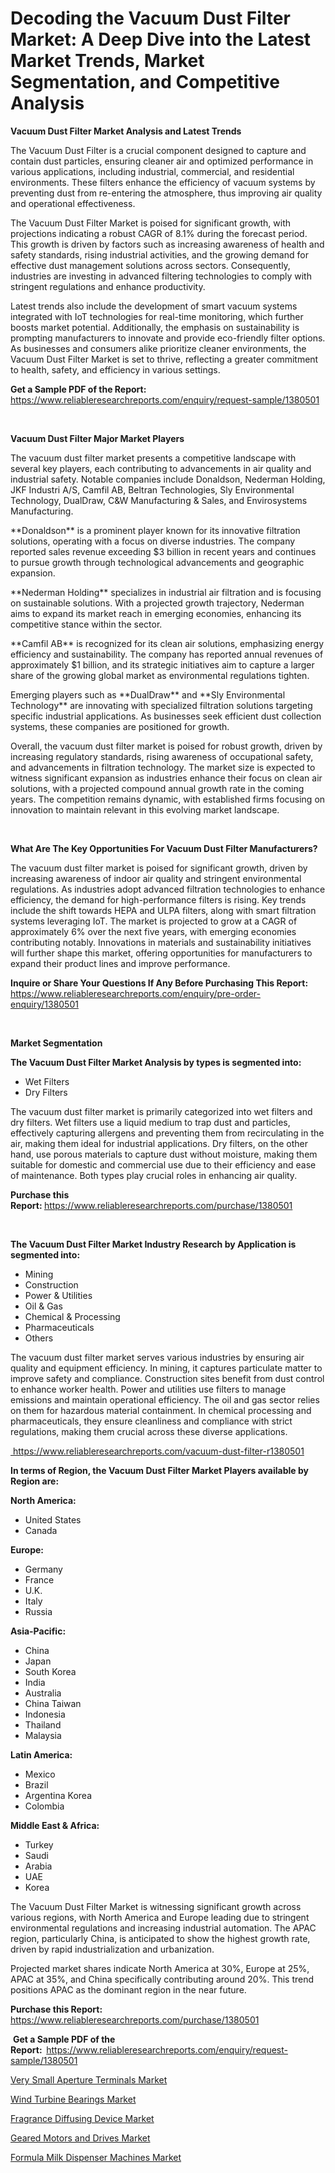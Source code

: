 <p><h1>Decoding the Vacuum Dust Filter Market: A Deep Dive into the Latest Market Trends, Market Segmentation, and Competitive Analysis</h1></p><p><strong>Vacuum Dust Filter Market Analysis and Latest Trends</strong></p>
<p><p>The Vacuum Dust Filter is a crucial component designed to capture and contain dust particles, ensuring cleaner air and optimized performance in various applications, including industrial, commercial, and residential environments. These filters enhance the efficiency of vacuum systems by preventing dust from re-entering the atmosphere, thus improving air quality and operational effectiveness.</p><p>The Vacuum Dust Filter Market is poised for significant growth, with projections indicating a robust CAGR of 8.1% during the forecast period. This growth is driven by factors such as increasing awareness of health and safety standards, rising industrial activities, and the growing demand for effective dust management solutions across sectors. Consequently, industries are investing in advanced filtering technologies to comply with stringent regulations and enhance productivity.</p><p>Latest trends also include the development of smart vacuum systems integrated with IoT technologies for real-time monitoring, which further boosts market potential. Additionally, the emphasis on sustainability is prompting manufacturers to innovate and provide eco-friendly filter options. As businesses and consumers alike prioritize cleaner environments, the Vacuum Dust Filter Market is set to thrive, reflecting a greater commitment to health, safety, and efficiency in various settings.</p></p>
<p><strong>Get a Sample PDF of the Report:&nbsp;</strong> <a href="https://www.reliableresearchreports.com/enquiry/request-sample/1380501?utm_campaign=48&utm_medium=2&utm_source=Github&utm_content=ia&utm_term=16022025&utm_id=vacuum-dust-filter">https://www.reliableresearchreports.com/enquiry/request-sample/1380501</a></p>
<p>&nbsp;</p>
<p><strong>Vacuum Dust Filter Major Market Players</strong></p>
<p><p>The vacuum dust filter market presents a competitive landscape with several key players, each contributing to advancements in air quality and industrial safety. Notable companies include Donaldson, Nederman Holding, JKF Industri A/S, Camfil AB, Beltran Technologies, Sly Environmental Technology, DualDraw, C&W Manufacturing & Sales, and Envirosystems Manufacturing.</p><p>**Donaldson** is a prominent player known for its innovative filtration solutions, operating with a focus on diverse industries. The company reported sales revenue exceeding $3 billion in recent years and continues to pursue growth through technological advancements and geographic expansion.</p><p>**Nederman Holding** specializes in industrial air filtration and is focusing on sustainable solutions. With a projected growth trajectory, Nederman aims to expand its market reach in emerging economies, enhancing its competitive stance within the sector.</p><p>**Camfil AB** is recognized for its clean air solutions, emphasizing energy efficiency and sustainability. The company has reported annual revenues of approximately $1 billion, and its strategic initiatives aim to capture a larger share of the growing global market as environmental regulations tighten.</p><p>Emerging players such as **DualDraw** and **Sly Environmental Technology** are innovating with specialized filtration solutions targeting specific industrial applications. As businesses seek efficient dust collection systems, these companies are positioned for growth.</p><p>Overall, the vacuum dust filter market is poised for robust growth, driven by increasing regulatory standards, rising awareness of occupational safety, and advancements in filtration technology. The market size is expected to witness significant expansion as industries enhance their focus on clean air solutions, with a projected compound annual growth rate in the coming years. The competition remains dynamic, with established firms focusing on innovation to maintain relevant in this evolving market landscape.</p></p>
<p>&nbsp;</p>
<p><strong>What Are The Key Opportunities For Vacuum Dust Filter Manufacturers?</strong></p>
<p><p>The vacuum dust filter market is poised for significant growth, driven by increasing awareness of indoor air quality and stringent environmental regulations. As industries adopt advanced filtration technologies to enhance efficiency, the demand for high-performance filters is rising. Key trends include the shift towards HEPA and ULPA filters, along with smart filtration systems leveraging IoT. The market is projected to grow at a CAGR of approximately 6% over the next five years, with emerging economies contributing notably. Innovations in materials and sustainability initiatives will further shape this market, offering opportunities for manufacturers to expand their product lines and improve performance.</p></p>
<p><strong>Inquire or Share Your Questions If Any Before Purchasing This Report:</strong> <a href="https://www.reliableresearchreports.com/enquiry/pre-order-enquiry/1380501?utm_campaign=48&utm_medium=2&utm_source=Github&utm_content=ia&utm_term=16022025&utm_id=vacuum-dust-filter">https://www.reliableresearchreports.com/enquiry/pre-order-enquiry/1380501</a></p>
<p>&nbsp;</p>
<p><strong>Market Segmentation</strong></p>
<p><strong>The Vacuum Dust Filter Market Analysis by types is segmented into:</strong></p>
<p><ul><li>Wet Filters</li><li>Dry Filters</li></ul></p>
<p><p>The vacuum dust filter market is primarily categorized into wet filters and dry filters. Wet filters use a liquid medium to trap dust and particles, effectively capturing allergens and preventing them from recirculating in the air, making them ideal for industrial applications. Dry filters, on the other hand, use porous materials to capture dust without moisture, making them suitable for domestic and commercial use due to their efficiency and ease of maintenance. Both types play crucial roles in enhancing air quality.</p></p>
<p><strong>Purchase this Report:&nbsp;</strong><a href="https://www.reliableresearchreports.com/purchase/1380501?utm_campaign=48&utm_medium=2&utm_source=Github&utm_content=ia&utm_term=16022025&utm_id=vacuum-dust-filter">https://www.reliableresearchreports.com/purchase/1380501</a></p>
<p>&nbsp;</p>
<p><strong>The Vacuum Dust Filter Market Industry Research by Application is segmented into:</strong></p>
<p><ul><li>Mining</li><li>Construction</li><li>Power & Utilities</li><li>Oil & Gas</li><li>Chemical & Processing</li><li>Pharmaceuticals</li><li>Others</li></ul></p>
<p><p>The vacuum dust filter market serves various industries by ensuring air quality and equipment efficiency. In mining, it captures particulate matter to improve safety and compliance. Construction sites benefit from dust control to enhance worker health. Power and utilities use filters to manage emissions and maintain operational efficiency. The oil and gas sector relies on them for hazardous material containment. In chemical processing and pharmaceuticals, they ensure cleanliness and compliance with strict regulations, making them crucial across these diverse applications.</p></p>
<p><a href="https://www.reliableresearchreports.com/vacuum-dust-filter-r1380501?utm_campaign=48&utm_medium=2&utm_source=Github&utm_content=ia&utm_term=16022025&utm_id=vacuum-dust-filter">&nbsp;https://www.reliableresearchreports.com/vacuum-dust-filter-r1380501</a></p>
<p><strong>In terms of Region, the Vacuum Dust Filter Market Players available by Region are:</strong></p>
<p>
    <p> <strong> North America: </strong>
        <ul>
            <li>United States</li>
            <li>Canada</li>
        </ul>
        </p> 
    <p> <strong> Europe: </strong>
        <ul>
            <li>Germany</li>
            <li>France</li>
            <li>U.K.</li>
            <li>Italy</li>
            <li>Russia</li>
        </ul>
        </p> 
    <p> <strong> Asia-Pacific: </strong>
        <ul>
            <li>China</li>
            <li>Japan</li>
            <li>South Korea</li>
            <li>India</li>
            <li>Australia</li>
            <li>China Taiwan</li>
            <li>Indonesia</li>
            <li>Thailand</li>
            <li>Malaysia</li>
        </ul>
        </p> 
    <p> <strong> Latin America: </strong>
        <ul>
            <li>Mexico</li>
            <li>Brazil</li>
            <li>Argentina Korea</li>
            <li>Colombia</li>
        </ul>
        </p> 
    <p> <strong> Middle East & Africa: </strong>
        <ul>
            <li>Turkey</li>
            <li>Saudi</li>
            <li>Arabia</li>
            <li>UAE</li>
            <li>Korea</li>
        </ul>
    </p>
    </p>
<p><p>The Vacuum Dust Filter Market is witnessing significant growth across various regions, with North America and Europe leading due to stringent environmental regulations and increasing industrial automation. The APAC region, particularly China, is anticipated to show the highest growth rate, driven by rapid industrialization and urbanization. </p><p>Projected market shares indicate North America at 30%, Europe at 25%, APAC at 35%, and China specifically contributing around 20%. This trend positions APAC as the dominant region in the near future.</p></p>
<p><strong>Purchase this Report: </strong><a href="https://www.reliableresearchreports.com/purchase/1380501?utm_campaign=48&utm_medium=2&utm_source=Github&utm_content=ia&utm_term=16022025&utm_id=vacuum-dust-filter">https://www.reliableresearchreports.com/purchase/1380501</a></p>
<p>&nbsp;<strong>Get a Sample PDF of the Report:&nbsp;&nbsp;</strong><a href="https://www.reliableresearchreports.com/enquiry/request-sample/1380501?utm_campaign=48&utm_medium=2&utm_source=Github&utm_content=ia&utm_term=16022025&utm_id=vacuum-dust-filter">https://www.reliableresearchreports.com/enquiry/request-sample/1380501</a></p>
<p><strong></strong></p>
<p><p><a href="https://github.com/daemluari/Market-Research-Report-List-1/blob/main/very-small-aperture-terminals-market.md?utm_campaign=48&utm_medium=2&utm_source=Github&utm_content=ia&utm_term=16022025&utm_id=vacuum-dust-filter">Very Small Aperture Terminals Market</a></p><p><a href="https://github.com/vigoseiler/Market-Research-Report-List-1/blob/main/wind-turbine-bearings-market.md?utm_campaign=48&utm_medium=2&utm_source=Github&utm_content=ia&utm_term=16022025&utm_id=vacuum-dust-filter">Wind Turbine Bearings Market</a></p><p><a href="https://github.com/boysabotzoc/Market-Research-Report-List-1/blob/main/fragrance-diffusing-device-market.md?utm_campaign=48&utm_medium=2&utm_source=Github&utm_content=ia&utm_term=16022025&utm_id=vacuum-dust-filter">Fragrance Diffusing Device Market</a></p><p><a href="https://github.com/jhamygunler/Market-Research-Report-List-1/blob/main/geared-motors-and-drives-market.md?utm_campaign=48&utm_medium=2&utm_source=Github&utm_content=ia&utm_term=16022025&utm_id=vacuum-dust-filter">Geared Motors and Drives Market</a></p><p><a href="https://github.com/ivetasyizhi/Market-Research-Report-List-1/blob/main/formula-milk-dispenser-machines-market.md?utm_campaign=48&utm_medium=2&utm_source=Github&utm_content=ia&utm_term=16022025&utm_id=vacuum-dust-filter">Formula Milk Dispenser Machines Market</a></p></p>